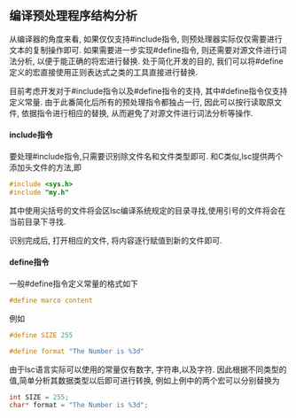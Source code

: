 编译预处理程序结构分析
----------------------

从编译器的角度来看, 如果仅仅支持#include指令, 则预处理器实际仅仅需要进行文本的复制操作即可. 如果需要进一步实现#define指令, 则还需要对源文件进行词法分析, 以便于能正确的将宏进行替换. 处于简化开发的目的, 我们可以将#define定义的宏直接使用正则表达式之类的工具直接进行替换.

目前考虑开发对于#include指令以及#define指令的支持, 其中#define指令仅支持定义常量. 由于此番简化后所有的预处理指令都独占一行, 因此可以按行读取原文件, 依据指令进行相应的替换, 从而避免了对源文件进行词法分析等操作.



#### include指令
要处理#include指令,只需要识别除文件名和文件类型即可. 和C类似,lsc提供两个添加头文件的方法,即
``` c
#include <sys.h>
#include "my.h" 
```

其中使用尖括号的文件将会区lsc编译系统规定的目录寻找,使用引号的文件将会在当前目录下寻找.

识别完成后, 打开相应的文件, 将内容逐行赋值到新的文件即可.


#### define指令
一般#define指令定义常量的格式如下
``` c
#define marco content
```
例如
``` c
#define SIZE 255

#define format "The Number is %3d"
```
由于lsc语言实际可以使用的常量仅有数字, 字符串,以及字符. 因此根据不同类型的值,简单分析其数据类型以后即可进行转换, 例如上例中的两个宏可以分别替换为
``` c
int SIZE = 255;
char* format = "The Number is %3d";
```